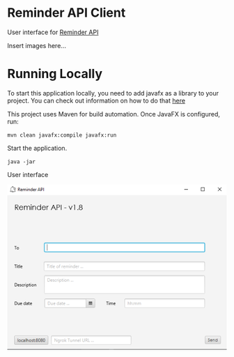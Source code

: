 # Reminder API Client

User interface for [Reminder API](https://github.com/Horiapavel98/reminder-api)

Insert images here...

# Running Locally

To start this application locally, you need to add javafx as a library to your project.
You can check out information on how to do that [here](https://openjfx.io/openjfx-docs/)

This project uses Maven for build automation. Once JavaFX is configured, run:
   
    mvn clean javafx:compile javafx:run

Start the application.

    java -jar 

User interface

![alt text](img/main_localhost.png)
